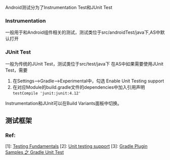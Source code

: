 Android测试分为了Instrumentation Test和JUnit Test

### Instrumentation
一般用于和Android组件相关的测试，测试类位于src/androidTest/java下,AS中默认打开

### JUnit Test
一般为传统的JUnit Test，测试类位于src/test/java下
在AS中如果需要使用JUnit Test，需要
1. 在Settings-->Gradle-->Experimental中，勾选 Enable Unit Testing support
2. 在对应Module的build.gradle文件的dependencies中加入引用声明`testCompile 'junit:junit:4.12'`

Instrumentation和JUnit可以在Build Variants面板中切换。

## 测试框架

### Ref:
[1]: [Testing Fundamentals](http://developer.android.com/tools/testing/testing_android.html)
[2]: [Unit testing support](http://tools.android.com/tech-docs/unit-testing-support)
[3]: [Gradle Plugin Samples 之 Gradle Unit Test](http://ask.android-studio.org/?/article/44)
